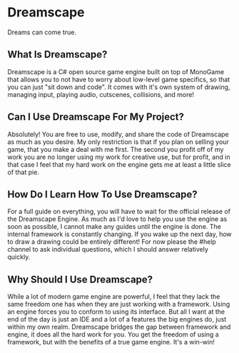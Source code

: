 # Dreamscape
Dreams can come true.

## What Is Dreamscape?
Dreamscape is a C# open source game engine built on top of MonoGame that allows you to not have to worry about low-level game specifics, so that you can just "sit down and code". It comes with it's own system of drawing, managing input, playing audio, cutscenes, collisions, and more!

## Can I Use Dreamscape For My Project?
Absolutely! You are free to use, modify, and share the code of Dreamscape as much as you desire. My only restriction is that if you plan on selling your game, that you make a deal with me first. The second you profit off of my work you are no longer using my work for creative use, but for profit, and in that case I feel that my hard work on the engine gets me at least a little slice of that pie.

## How Do I Learn How To Use Dreamscape?
For a full guide on everything, you will have to wait for the official release of the Dreamscape Engine. As much as I'd love to help you use the engine as soon as possible, I cannot make any guides until the engine is done. The internal framework is constantly changing. If you wake up the next day, how to draw a drawing could be entirely different! For now please the #help channel to ask individual questions, which I should answer relatively quickly.

## Why Should I Use Dreamscape?
While a lot of modern game engine are powerful, I feel that they lack the same freedom one has when they are just working with a framework. Using an engine forces you to conform to using its interface. But all I want at the end of the day is just an IDE and a lot of a features the big engines do, just within my own realm. Dreamscape bridges the gap between framework and engine, it does all the hard work for you. You get the freedom of using a framework, but with the benefits of a true game engine. It's a win-win!